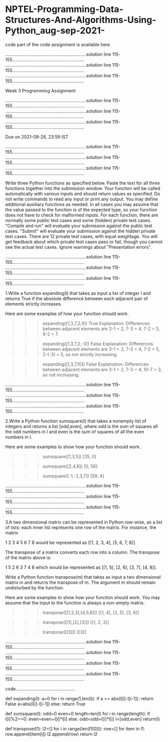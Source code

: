 # NPTEL-Programming-Data-Structures-And-Algorithms-Using-Python_aug-sep-2021-
code part of the code assignment is available here

................................................................solution line 115-155.........................................................
................................................................solution line 115-155.........................................................
................................................................solution line 115-155.........................................................



Week 3 Programming Assignment

................................................................solution line 115-155.........................................................
................................................................solution line 115-155.........................................................
................................................................solution line 115-155.........................................................


Due on 2021-08-26, 23:59 IST

................................................................solution line 115-155.........................................................
................................................................solution line 115-155.........................................................
................................................................solution line 115-155.........................................................


Write three Python functions as specified below. Paste the text for all three functions together into the submission window. Your function will be called automatically with various inputs and should return values as specified. Do not write commands to read any input or print any output.
You may define additional auxiliary functions as needed.
In all cases you may assume that the value passed to the function is of the expected type, so your function does not have to check for malformed inputs.
For each function, there are normally some public test cases and some (hidden) private test cases.
"Compile and run" will evaluate your submission against the public test cases.
"Submit" will evaluate your submission against the hidden private test cases. There are 12 private test cases, with equal weightage. You will get feedback about which private test cases pass or fail, though you cannot see the actual test cases.
Ignore warnings about "Presentation errors".

................................................................solution line 115-155.........................................................
................................................................solution line 115-155.........................................................
................................................................solution line 115-155.........................................................


1.Write a function expanding(l) that takes as input a list of integer l and returns True if the absolute difference between each adjacent pair of elements strictly increases.

Here are some examples of how your function should work.

  >>> expanding([1,3,7,2,9])
  True
Explanation: Differences between adjacent elements are 3-1 = 2, 7-3 = 4, 7-2 = 5, 9-2 = 7.

  >>> expanding([1,3,7,2,-3]) 
  False
Explanation: Differences between adjacent elements are 3-1 = 2, 7-3 = 4, 7-2 = 5, 2-(-3) = 5, so not strictly increasing.

  >>> expanding([1,3,7,10])
  False
Explanation: Differences between adjacent elements are 3-1 = 2, 7-3 = 4, 10-7 = 3, so not increasing.

................................................................solution line 115-155.........................................................
................................................................solution line 115-155.........................................................
................................................................solution line 115-155.........................................................

2.Write a Python function sumsquare(l) that takes a nonempty list of integers and returns a list [odd,even], where odd is the sum of squares all the odd numbers in l and even is the sum of squares of all the even numbers in l.

Here are some examples to show how your function should work.

>>> sumsquare([1,3,5])
[35, 0]

>>> sumsquare([2,4,6])
[0, 56]

>>> sumsquare([-1,-2,3,7])
[59, 4]


................................................................solution line 115-155.........................................................
................................................................solution line 115-155.........................................................
................................................................solution line 115-155.........................................................


3.A two dimensional matrix can be represented in Python row-wise, as a list of lists: each inner list represents one row of the matrix. For instance, the matrix

1  2  3  4
5  6  7  8
would be represented as [[1, 2, 3, 4], [5, 6, 7, 8]].

The transpose of a matrix converts each row into a column. The transpose of the matrix above is:

1  5
2  6
3  7
4  8
which would be represented as [[1, 5], [2, 6], [3, 7], [4, 8]].

Write a Python function transpose(m) that takes as input a two dimensional matrix m and returns the transpose of m. The argument m should remain undisturbed by the function.

Here are some examples to show how your function should work. You may assume that the input to the function is always a non-empty matrix.

>>> transpose([[1,2,3],[4,5,6]])
[[1, 4], [2, 5], [3, 6]]

>>> transpose([[1],[2],[3]])
[[1, 2, 3]]

>>> transpose([[3]])
[[3]]



................................................................solution line 115-155.........................................................
................................................................solution line 115-155.........................................................
................................................................solution line 115-155.........................................................
................................................................solution line 115-155.........................................................






code...............................................


def expanding(l):
    a=0
    for i in range(1,len(l)):
        if a >= abs(l[i]-l[i-1]):
            return False
        a=abs(l[i]-l[i-1])
    else:
        return True



def sumsquare(l):
  odd=0
  even=0
  length=len(l)
  for i in range(length):
    if l[i]%2==0:
      even=even+l[i]*l[i]
    else:
      odd=odd+l[i]*l[i]
  l=[odd,even]
  return(l)     
  
  
  
  
  
 def transpose(l1):
  l2=[]
  for i in range(len(l1[0])):
    row=[]
    for item in l1:
      row.append(item[i])
    l2.append(row)
  return l2
  
  
  
  
  
